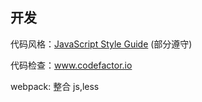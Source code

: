 ## 开发

代码风格：[JavaScript Style Guide](https://github.com/airbnb/javascript) (部分遵守)

代码检查：www.codefactor.io

webpack: 整合 js,less